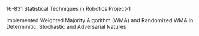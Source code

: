 16-831 Statistical Techniques in Robotics Project-1

Implemented Weighted Majority Algorithm (WMA) and Randomized WMA in Determinitic, Stochastic and Adversarial Natures
